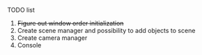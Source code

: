 TODO list
1. ~~Figure out window order initialization~~
2. Create scene manager and possibility to add objects to scene
3. Create camera manager
4. Console
